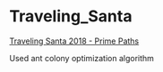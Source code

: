 # Traveling_Santa
[Traveling Santa 2018 - Prime Paths](https://www.kaggle.com/c/traveling-santa-2018-prime-paths/overview)

Used ant colony optimization algorithm
